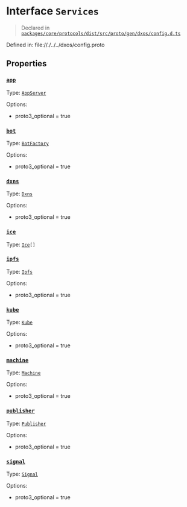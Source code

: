 # Interface `Services`
> Declared in [`packages/core/protocols/dist/src/proto/gen/dxos/config.d.ts`]()

Defined in:
   file://./../../dxos/config.proto
## Properties
### [`app`]()
Type: [`AppServer`](/api/@dxos/config/interfaces/AppServer)

Options:
  - proto3_optional = true
### [`bot`]()
Type: [`BotFactory`](/api/@dxos/config/interfaces/BotFactory)

Options:
  - proto3_optional = true
### [`dxns`]()
Type: [`Dxns`](/api/@dxos/config/interfaces/Dxns)

Options:
  - proto3_optional = true
### [`ice`]()
Type: [`Ice`](/api/@dxos/config/interfaces/Ice)`[]`
### [`ipfs`]()
Type: [`Ipfs`](/api/@dxos/config/interfaces/Ipfs)

Options:
  - proto3_optional = true
### [`kube`]()
Type: [`Kube`](/api/@dxos/config/interfaces/Kube)

Options:
  - proto3_optional = true
### [`machine`]()
Type: [`Machine`](/api/@dxos/config/interfaces/Machine)

Options:
  - proto3_optional = true
### [`publisher`]()
Type: [`Publisher`](/api/@dxos/config/interfaces/Publisher)

Options:
  - proto3_optional = true
### [`signal`]()
Type: [`Signal`](/api/@dxos/config/interfaces/Signal)

Options:
  - proto3_optional = true